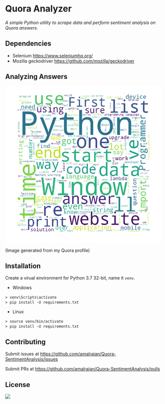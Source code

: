 # Quora Analyzer

_A simple Python utility to scrape data and perform sentiment analysis on Quora answers._

## Dependencies

* Selenium https://www.seleniumhq.org/
* Mozilla geckodriver
https://github.com/mozilla/geckodriver

## Analyzing Answers

<img src="images\word_cloud_amal_rajan.png" height=500 width=500>

(Image generated from my Quora profile)

## Installation

Create a virual environment for Python 3.7 32-bit, name it `venv`.

* Windows

```
> venv\Scripts\activate
> pip install -U requirements.txt
```

* Linux 

```
> source venv/bin/activate
> pip install -U requirements.txt
```

## Contributing

Submit issues at https://github.com/amalrajan/Quora-SentimentAnalysis/issues

Submit PRs at https://github.com/amalrajan/Quora-SentimentAnalysis/pulls

## License
<img src=https://img.shields.io/badge/license-GPL--3.0-green.svg>
